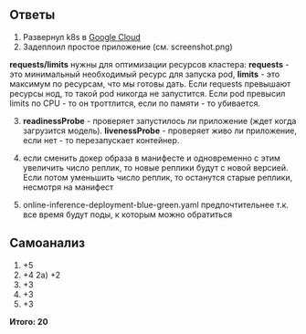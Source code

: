 ## Ответы

1) Развернул k8s в [Google Cloud](https://cloud.google.com/kubernetes-engine)
2)  Задеплоил простое приложение (см. screenshot.png)
   
   **requests/limits** нужны для оптимизации ресурсов кластера: 
   **requests** - это минимальный необходимый ресурс для запуска pod, 
   **limits** - это максимум по ресурсам, что мы готовы дать.
   Если requests превышают ресурсы нод, то такой pod никогда не запустится.
   Если pod превысил limits по CPU - то он троттлится, если по памяти - то убивается.
   
3) **readinessProbe** - проверяет запустилось ли приложение
   (ждет когда загрузится модель). 
   **livenessProbe** - проверяет живо ли приложение,
   если нет - то перезапускает контейнер.
   
4) если сменить докер образа в манифесте и одновременно с этим увеличить число реплик, 
то новые реплики будут с новой версией. Если потом уменьшить число реплик,
   то останутся старые реплики, несмотря на манифест
   
5) online-inference-deployment-blue-green.yaml предпочтительнее т.к. все время будут поды,
к которым можно обратиться
   
   

## Самоанализ

1) +5
2) +4
2a) +2
3) +3
4) +3
5) +3

**Итого: 20**